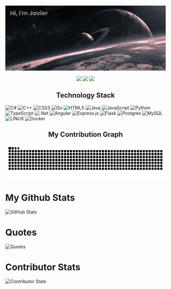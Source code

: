 <p align="center"></p align="center">

<!-- Banner -->
<img src="https://github.com/JJONK19/JJONK19/blob/main/img/banner.png" />

<p align="center">
 
 <img src="https://badges.pufler.dev/visits/JJONK19/JJONK19"/> 
 <img src="https://badges.pufler.dev/repos/JJONK19"/>
 <img src="https://badges.pufler.dev/commits/monthly/JJONK19" />

</p>

<h2 align="center">Technology Stack</h2>

![C#](https://img.shields.io/badge/c%23-%23239120.svg?style=for-the-badge&logo=c-sharp&logoColor=white)
![C++](https://img.shields.io/badge/c++-%2300599C.svg?style=for-the-badge&logo=c%2B%2B&logoColor=white)
![CSS3](https://img.shields.io/badge/css3-%231572B6.svg?style=for-the-badge&logo=css3&logoColor=white)
![Go](https://img.shields.io/badge/go-%2300ADD8.svg?style=for-the-badge&logo=go&logoColor=white)
![HTML5](https://img.shields.io/badge/html5-%23E34F26.svg?style=for-the-badge&logo=html5&logoColor=white)
![Java](https://img.shields.io/badge/java-%23ED8B00.svg?style=for-the-badge&logo=java&logoColor=white)
![JavaScript](https://img.shields.io/badge/javascript-%23323330.svg?style=for-the-badge&logo=javascript&logoColor=%23F7DF1E)
![Python](https://img.shields.io/badge/python-3670A0?style=for-the-badge&logo=python&logoColor=ffdd54)
![TypeScript](https://img.shields.io/badge/typescript-%23007ACC.svg?style=for-the-badge&logo=typescript&logoColor=white)
![.Net](https://img.shields.io/badge/.NET-5C2D91?style=for-the-badge&logo=.net&logoColor=white)
![Angular](https://img.shields.io/badge/angular-%23DD0031.svg?style=for-the-badge&logo=angular&logoColor=white)
![Express.js](https://img.shields.io/badge/express.js-%23404d59.svg?style=for-the-badge&logo=express&logoColor=%2361DAFB)
![Flask](https://img.shields.io/badge/flask-%23000.svg?style=for-the-badge&logo=flask&logoColor=white)
![Postgres](https://img.shields.io/badge/postgres-%23316192.svg?style=for-the-badge&logo=postgresql&logoColor=white)
![MySQL](https://img.shields.io/badge/mysql-%2300f.svg?style=for-the-badge&logo=mysql&logoColor=white)
![LINUX](https://img.shields.io/badge/Linux-FCC624?style=for-the-badge&logo=linux&logoColor=black)
![Docker](https://img.shields.io/badge/docker-%230db7ed.svg?style=for-the-badge&logo=docker&logoColor=white)

<h2 align="center">My Contribution Graph</h2>

![GitHub Contribution Graph](https://raw.githubusercontent.com/rfyiamcool/rfyiamcool/output/github-contribution-grid-snake.svg)

# My Github Stats
![GitHub Stats](https://github-readme-stats.vercel.app/api?username=JJONK19&theme=dark&hide_border=false&include_all_commits=false&count_private=false)

# Quotes
![Quotes](https://quotes-github-readme.vercel.app/api?type=horizontal&theme=tokyonight)

# Contributor Stats
![Contributor Stats](https://github-contributor-stats.vercel.app/api?username=JJONK19&limit=5&theme=tokyonight&combine_all_yearly_contributions=true)
